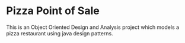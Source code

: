 # Pizza Point of Sale
This is an Object Oriented Design and Analysis project which models a pizza restaurant using java design patterns.
